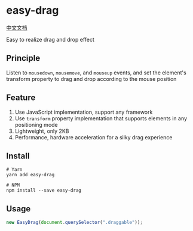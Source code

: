 # easy-drag

[中文文档](https://github.com/junqiuzhang/easy-drag/blob/master/README_zh-CN.md)

Easy to realize drag and drop effect

## Principle

Listen to `mousedown`, `mousemove`, and `mouseup` events, and set the element's transform property to drag and drop according to the mouse position

## Feature

1. Use JavaScript implementation, support any framework
2. Use `transform` property implementation that supports elements in any positioning mode
3. Lightweight, only 2KB
4. Performance, hardware acceleration for a silky drag experience

## Install

```
# Yarn
yarn add easy-drag

# NPM
npm install --save easy-drag

```

## Usage

```ts
new EasyDrag(document.querySelector(".draggable"));
```
